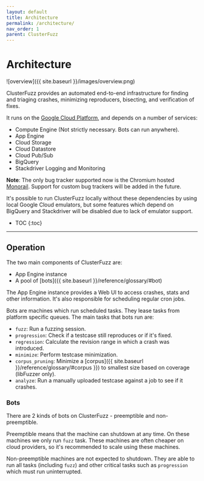 ```yaml
---
layout: default
title: Architecture
permalink: /architecture/
nav_order: 1
parent: ClusterFuzz
---
```


# Architecture
![overview]({{ site.baseurl }}/images/overview.png)

ClusterFuzz provides an automated end-to-end infrastructure for finding and
triaging crashes, minimizing reproducers, bisecting, and verification of fixes.

It runs on the [Google Cloud Platform](https://cloud.google.com/), and depends
on a number of services:
- Compute Engine (Not strictly necessary. Bots can run anywhere).
- App Engine
- Cloud Storage
- Cloud Datastore
- Cloud Pub/Sub
- BigQuery
- Stackdriver Logging and Monitoring

**Note**: The only bug tracker supported now is the Chromium hosted
[Monorail](https://opensource.google.com/projects/monorail). Support for custom
bug trackers will be added in the future.

It's possible to run ClusterFuzz locally without these dependencies by using
local Google Cloud emulators, but some features which depend on BigQuery and
Stackdriver will be disabled due to lack of emulator support.

- TOC
{:toc}

---

## Operation
The two main components of ClusterFuzz are:

- App Engine instance
- A pool of [bots]({{ site.baseurl }}/reference/glossary/#bot)

The App Engine instance provides a Web UI to access crashes, stats and other
information. It's also responsible for scheduling regular cron jobs.

Bots are machines which run scheduled tasks. They lease tasks from platform
specific queues. The main tasks that bots run are:
- `fuzz`: Run a fuzzing session.
- `progression`: Check if a testcase still reproduces or if it's fixed.
- `regression`: Calculate the revision range in which a crash was introduced.
- `minimize`: Perform testcase minimization.
- `corpus_pruning`: Minimize a [corpus]({{ site.baseurl
  }}/reference/glossary/#corpus }}) to smallest size based on coverage (libFuzzer only).
- `analyze`: Run a manually uploaded testcase against a job to see if it crashes.

### Bots
There are 2 kinds of bots on ClusterFuzz - preemptible and non-preemptible.

Preemptible means that the machine can shutdown at any time. On these machines
we only run `fuzz` task. These machines are often cheaper on cloud providers, so
it's recommended to scale using these machines.

Non-preemptible machines are not expected to shutdown. They are able to run all
tasks (including `fuzz`) and other critical tasks such as `progression` which
must run uninterrupted.
